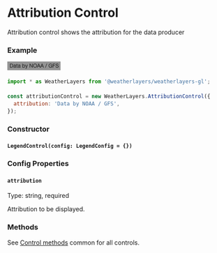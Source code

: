 # Attribution Control

Attribution control shows the attribution for the data producer

### Example

![Attribution Control](../../.gitbook/assets/attribution-control.png)

```javascript
import * as WeatherLayers from '@weatherlayers/weatherlayers-gl';

const attributionControl = new WeatherLayers.AttributionControl({
  attribution: 'Data by NOAA / GFS',
});
```

### Constructor

#### `LegendControl(config: LegendConfig = {})`

### Config Properties

#### `attribution`

Type: string, required

Attribution to be displayed.

### Methods

See [Control methods](control-methods.md) common for all controls.


